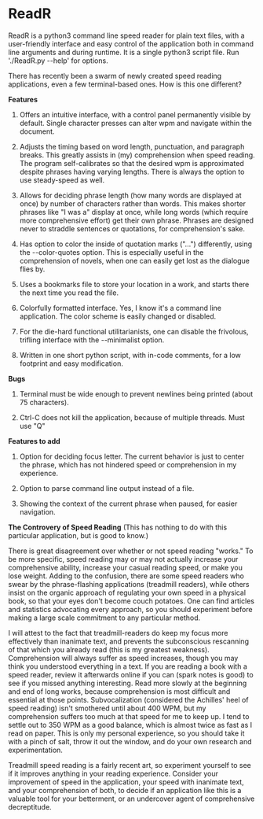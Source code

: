 ReadR
=====

ReadR is a python3 command line speed reader for plain text files, with a user-friendly interface and easy control of the application both in command line arguments and during runtime.  It is a single python3 script file.  Run './ReadR.py --help' for options.

There has recently been a swarm of newly created speed reading applications, even a few terminal-based ones.  How is this one different?

**Features**

1. Offers an intuitive interface, with a control panel permanently visible by default.  Single character presses can alter wpm and navigate within the document.

2. Adjusts the timing based on word length, punctuation, and paragraph breaks.  This greatly assists in (my) comprehension when speed reading.  The program self-calibrates so that the desired wpm is approximated despite phrases having varying lengths.  There is always the option to use steady-speed as well.

3. Allows for deciding phrase length (how many words are displayed at once) by number of characters rather than words.  This makes shorter phrases like "I was a" display at once, while long words (which require more comprehensive effort) get their own phrase.  Phrases are designed never to straddle sentences or quotations, for comprehension's sake.

4. Has option to color the inside of quotation marks ("...") differently, using the --color-quotes option.  This is especially useful in the comprehension of novels, when one can easily get lost as the dialogue flies by. 

5. Uses a bookmarks file to store your location in a work, and starts there the next time you read the file.

6. Colorfully formatted interface.  Yes, I know it's a command line application.  The color scheme is easily changed or disabled.

7. For the die-hard functional utilitarianists, one can disable the frivolous, trifling interface with the --minimalist option.

8. Written in one short python script, with in-code comments, for a low footprint and easy modification.

**Bugs**

1. Terminal must be wide enough to prevent newlines being printed (about 75 characters). 

2. Ctrl-C does not kill the application, because of multiple threads.  Must use "Q"

**Features to add**

1. Option for deciding focus letter.  The current behavior is just to center the phrase, which has not hindered speed or comprehension in my experience.

2. Option to parse command line output instead of a file.
 
3. Showing the context of the current phrase when paused, for easier navigation.

**The Controvery of Speed Reading**
(This has nothing to do with this particular application, but is good to know.)

There is great disagreement over whether or not speed reading "works." To be more specific, speed reading may or may not actually increase your comprehensive ability, increase your casual reading speed, or make you lose weight. Adding to the confusion, there are some speed readers who swear by the phrase-flashing applications (treadmill readers), while others insist on the organic approach of regulating your own speed in a physical book, so that your eyes don't become couch potatoes. One can find articles and statistics advocating every approach, so you should experiment before making a large scale commitment to any particular method.

I will attest to the fact that treadmill-readers do keep my focus more effectively than inanimate text, and prevents the subconscious rescanning of that which you already read (this is my greatest weakness). Comprehension will always suffer as speed increases, though you may think you understood everything in a text. If you are reading a book with a speed reader, review it afterwards online if you can (spark notes is good) to see if you missed anything interesting. Read more slowly at the beginning and end of long works, because comprehension is most difficult and essential at those points.  Subvocalization (considered the Achilles'  heel of speed reading) isn't smothered until about 400 WPM, but my comprehension suffers too much at that speed for me to keep up. I tend to settle out to 350 WPM as a good balance, which is almost twice as fast as I read on paper. This is only my personal experience, so you should take it with a pinch of salt, throw it out the window, and do your own research and experimentation.

Treadmill speed reading is a fairly recent art, so experiment yourself to see if it improves anything in your reading experience. Consider your improvement of speed in the application, your speed with inanimate text, and your comprehension of both, to decide if an application like this is a valuable tool for your betterment, or an undercover agent of comprehensive decreptitude. 

